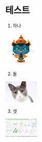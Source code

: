 
# 테스트

1. 하나
  <img src='/images/yaktocat(1).png' width=100>
  
2. 둘
  <img src='/images/고양이.png' width=100>
  
3. 셋
  <img src='/images/webraw.png' width=100>
